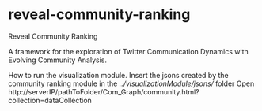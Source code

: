 # reveal-community-ranking
Reveal Community Ranking

A framework for the exploration of Twitter Communication Dynamics with Evolving Community Analysis.

How to run the visualization module. 
Insert the jsons created by the community ranking module in the _../visualizationModule/jsons/_ folder
Open http://serverIP/pathToFolder/Com_Graph/community.html?collection=dataCollection
